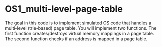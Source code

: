 # OS1_multi-level-page-table
The goal in this code is to implement simulated OS code that handles a multi-level (trie-based) page table. You will implement two functions. The first function creates/destroys virtual memory mappings in a page table. The second function checks if an address is mapped in a page table.
